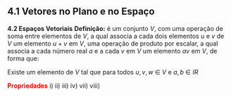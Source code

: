 **4.1 Vetores no Plano e no Espaço**
-
**4.2 Espaços Vetoriais**
**Definição:** é um conjunto $V$, com uma operação de soma entre elementos de $V$, a qual associa a cada dois elementos $u$ e $v$ de $V$ um elemento $u+v$ em $V$, uma operação de produto por escalar, a qual associa a cada número real $a$ e a cada $v$ em $V$ um elemento $av$ em $V$, de forma que:

Existe um elemento de $V$ tal que para todos $u,v,w$ $\in$ $V$ e $a,b$ $\in$ $IR$

<font color="#ff0000">**Propriedades**</font>
i)
ii)
iii)
iv)
vii)
viii)